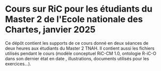 # Cours sur RiC pour les étudiants du Master 2 de l'Ecole nationale des Chartes, janvier 2025

Ce dépôt contient les supports de ce cours donné en deux séances de deux heures aux étudiants du Master 2 TNAH. Il contient aussi les fichiers utilisés pendant le cours (modèle conceptuel RiC-CM 1.0, ontologie R-iC-O dans son dernier état en date , illustrations, documents utilisés pour les exercices...).
